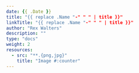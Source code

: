 ```yaml
---
date: {{ .Date }}
title: "{{ replace .Name "-" " " | title }}"
linkTitle: "{{ replace .Name "-" " " | title }}"
author: "Rex Walters"
description: ""
type: "docs"
weight: 2
resources:
  - src: "**.{png,jpg}"
    title: "Image #:counter"
---
```

